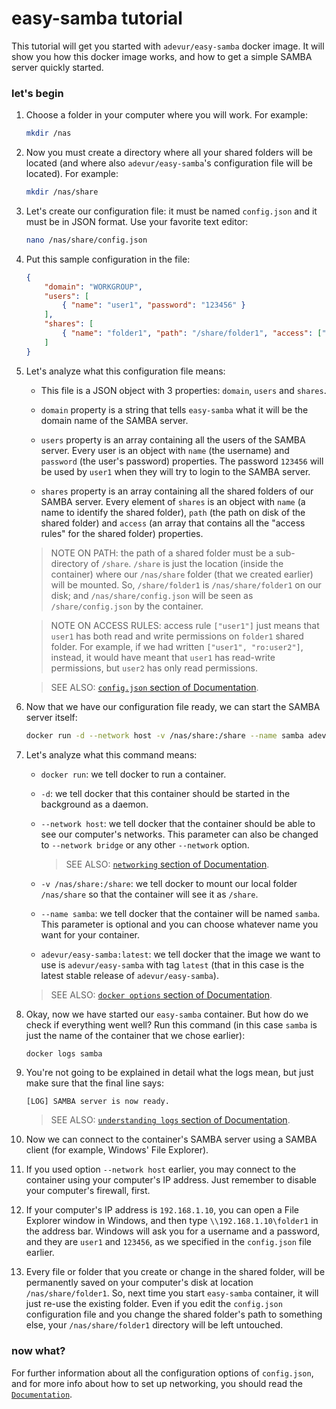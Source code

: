 
# easy-samba tutorial
This tutorial will get you started with `adevur/easy-samba` docker image. It will show you how this docker image works, and how to get a simple SAMBA server quickly started.

### let's begin
1) Choose a folder in your computer where you will work. For example:
    ```sh
    mkdir /nas
    ```

2) Now you must create a directory where all your shared folders will be located (and where also `adevur/easy-samba`'s configuration file will be located). For example:
    ```sh
    mkdir /nas/share
    ```

3) Let's create our configuration file: it must be named `config.json` and it must be in JSON format. Use your favorite text editor:
    ```sh
    nano /nas/share/config.json
    ```

4) Put this sample configuration in the file:
    ```json
    {
        "domain": "WORKGROUP",
        "users": [
            { "name": "user1", "password": "123456" }
        ],
        "shares": [
            { "name": "folder1", "path": "/share/folder1", "access": ["user1"] }
        ]
    }
    ```

5) Let's analyze what this configuration file means:

    - This file is a JSON object with 3 properties: `domain`, `users` and `shares`.

    - `domain` property is a string that tells `easy-samba` what it will be the domain name of the SAMBA server.

    - `users` property is an array containing all the users of the SAMBA server. Every user is an object with `name` (the username) and `password` (the user's password) properties.
    The password `123456` will be used by `user1` when they will try to login to the SAMBA server.

    - `shares` property is an array containing all the shared folders of our SAMBA server. Every element of `shares` is an object with `name` (a name to identify the shared folder),
    `path` (the path on disk of the shared folder) and `access` (an array that contains all the "access rules" for the shared folder) properties.

    > NOTE ON PATH: the path of a shared folder must be a sub-directory of `/share`. `/share` is just the location (inside the container) where our `/nas/share` folder (that we created earlier) will be mounted.
    So, `/share/folder1` is `/nas/share/folder1` on our disk; and `/nas/share/config.json` will be seen as `/share/config.json` by the container.

    > NOTE ON ACCESS RULES: access rule `["user1"]` just means that `user1` has both read and write permissions on `folder1` shared folder.
    For example, if we had written `["user1", "ro:user2"]`, instead, it would have meant that `user1` has read-write permissions, but `user2` has only read permissions.

    > SEE ALSO: [`config.json` section of Documentation](https://github.com/adevur/docker-easy-samba/blob/master/docs/DOCUMENTATION.md#configjson).

6) Now that we have our configuration file ready, we can start the SAMBA server itself:
    ```sh
    docker run -d --network host -v /nas/share:/share --name samba adevur/easy-samba:latest
    ```

7) Let's analyze what this command means:

    - `docker run`: we tell docker to run a container.

    - `-d`: we tell docker that this container should be started in the background as a daemon.

    - `--network host`: we tell docker that the container should be able to see our computer's networks.
    This parameter can also be changed to `--network bridge` or any other `--network` option.
    
      > SEE ALSO: [`networking` section of Documentation](https://github.com/adevur/docker-easy-samba/blob/master/docs/DOCUMENTATION.md#networking).

    - `-v /nas/share:/share`: we tell docker to mount our local folder `/nas/share` so that the container will see it as `/share`.

    - `--name samba`: we tell docker that the container will be named `samba`.
    This parameter is optional and you can choose whatever name you want for your container.

    - `adevur/easy-samba:latest`: we tell docker that the image we want to use is `adevur/easy-samba` with tag `latest`
    (that in this case is the latest stable release of `adevur/easy-samba`).

    > SEE ALSO: [`docker options` section of Documentation](https://github.com/adevur/docker-easy-samba/blob/master/docs/DOCUMENTATION.md#docker-options).

8) Okay, now we have started our `easy-samba` container. But how do we check if everything went well?
    Run this command (in this case `samba` is just the name of the container that we chose earlier):
    ```sh
    docker logs samba
    ```

9) You're not going to be explained in detail what the logs mean, but just make sure that the final line says:
    ```
    [LOG] SAMBA server is now ready.
    ```

    > SEE ALSO: [`understanding logs` section of Documentation](https://github.com/adevur/docker-easy-samba/blob/master/docs/DOCUMENTATION.md#understanding-logs).

10) Now we can connect to the container's SAMBA server using a SAMBA client (for example, Windows' File Explorer).

11) If you used option `--network host` earlier, you may connect to the container using your computer's IP address.
Just remember to disable your computer's firewall, first.

12) If your computer's IP address is `192.168.1.10`, you can open a File Explorer window in Windows,
and then type `\\192.168.1.10\folder1` in the address bar.
Windows will ask you for a username and a password, and they are `user1` and `123456`,
as we specified in the `config.json` file earlier.

13) Every file or folder that you create or change in the shared folder, will be permanently saved on your computer's disk
at location `/nas/share/folder1`. So, next time you start `easy-samba` container, it will just re-use the existing folder.
Even if you edit the `config.json` configuration file and you change the shared folder's path to something else,
your `/nas/share/folder1` directory will be left untouched.

### now what?
For further information about all the configuration options of `config.json`,
and for more info about how to set up networking,
you should read the [`Documentation`](https://github.com/adevur/docker-easy-samba/blob/master/docs/DOCUMENTATION.md).

